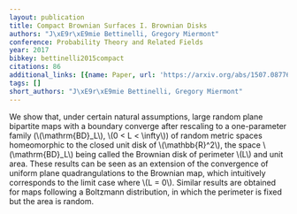 ```yaml
---
layout: publication
title: Compact Brownian Surfaces I. Brownian Disks
authors: "J\xE9r\xE9mie Bettinelli, Gregory Miermont"
conference: Probability Theory and Related Fields
year: 2017
bibkey: bettinelli2015compact
citations: 86
additional_links: [{name: Paper, url: 'https://arxiv.org/abs/1507.08776'}]
tags: []
short_authors: "J\xE9r\xE9mie Bettinelli, Gregory Miermont"
---
```

We show that, under certain natural assumptions, large random plane bipartite
maps with a boundary converge after rescaling to a one-parameter family
(\\(\mathrm\{BD\}_L\\), \\(0 < L < \infty\\)) of random metric spaces homeomorphic to the
closed unit disk of \\(\mathbb\{R\}^2\\), the space \\(\mathrm\{BD\}_L\\) being called the
Brownian disk of perimeter \\(L\\) and unit area. These results can be seen as an
extension of the convergence of uniform plane quadrangulations to the Brownian
map, which intuitively corresponds to the limit case where \\(L = 0\\). Similar
results are obtained for maps following a Boltzmann distribution, in which the
perimeter is fixed but the area is random.